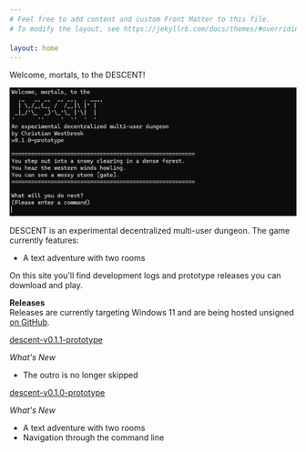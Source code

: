 ```yaml
---
# Feel free to add content and custom Front Matter to this file.
# To modify the layout, see https://jekyllrb.com/docs/themes/#overriding-theme-defaults

layout: home
---
```


Welcome, mortals, to the DESCENT!

![Descent v0.1.0-prototype intro screen](images/v0.1.0-prototype/intro.png)

DESCENT is an experimental decentralized multi-user dungeon. The game currently features:
- A text adventure with two rooms

On this site you'll find development logs and prototype releases you can download and play.  

**Releases**  
Releases are currently targeting Windows 11 and are being hosted unsigned [on GitHub](https://github.com/christian-westbrook/descent-releases/releases).

<a href="https://github.com/christian-westbrook/descent-releases/releases/download/descent-v0.1.1-prototype/descent-v0.1.1-prototype.zip">descent-v0.1.1-prototype</a>

*What's New*
- The outro is no longer skipped

<a href="https://github.com/christian-westbrook/descent-releases/releases/download/descent-v0.1.0-prototype/descent-v0.1.0-prototype.zip">descent-v0.1.0-prototype</a>

*What's New*
- A text adventure with two rooms
- Navigation through the command line
